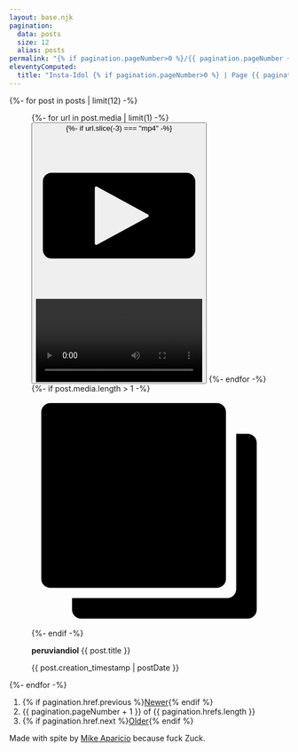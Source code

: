 ```yaml
---
layout: base.njk
pagination:
  data: posts
  size: 12
  alias: posts
permalink: "{% if pagination.pageNumber>0 %}/{{ pagination.pageNumber + 1 }}{% endif %}/index.html"
eleventyComputed:
  title: "Insta-Idol {% if pagination.pageNumber>0 %} | Page {{ pagination.pageNumber + 1 }}{% endif %}"
---
```


<div class="grid">
  {%- for post in posts | limit(12) -%}
    <figure>
        {%- for url in post.media | limit(1) -%}
          <button class="dialog-button" data-dialog-id="{{ post.creation_timestamp }}">
            {%- if url.slice(-3) === "mp4" -%}
              <div class="video-icon">
                <svg xmlns="http://www.w3.org/2000/svg" xml:space="preserve" fill-rule="evenodd" stroke-linejoin="round" stroke-miterlimit="2" clip-rule="evenodd" viewBox="0 0 24 24"><path d="M23 7.061v9.878c0 .689-.56 1.249-1.248 1.249H2.248A1.25 1.25 0 0 1 1 16.938V7.062c0-.689.56-1.249 1.248-1.249h19.504c.689 0 1.248.56 1.248 1.25Zm-6.823 4.78-7.38-4.03a.2.2 0 0 0-.198.003.199.199 0 0 0-.1.172v8.029a.2.2 0 0 0 .295.176l7.383-3.998a.2.2 0 0 0 0-.351Z"/></svg>
              </div>
              <video src="{{ url }}">
            {%- else -%}
              <img src="{{ url | optimize('/q_auto/f_auto') }}" alt="" eleventy:widths="600, 1440" sizes="(max-width: 600px) 600px, 1440px">
            {%- endif -%}
          </button>
        {%- endfor -%}
        {%- if post.media.length > 1 -%}
          <div class="icon-multiple">
            <svg xmlns="http://www.w3.org/2000/svg" xml:space="preserve" fill-rule="evenodd" stroke-linejoin="round" stroke-miterlimit="2" clip-rule="evenodd" viewBox="0 0 24 24"><path d="M19.857 1.93v16.997a.93.93 0 0 1-.93.93H1.93a.93.93 0 0 1-.93-.93V1.93A.93.93 0 0 1 1.93 1h16.997a.93.93 0 0 1 .93.93Zm1.048 2.212h1.165a.93.93 0 0 1 .93.931V22.07a.93.93 0 0 1-.93.93H5.073a.93.93 0 0 1-.93-.93v-1.166h15.832a.93.93 0 0 0 .93-.93V4.143Z"/></svg>
          </div>
        {%- endif -%}
      <figcaption>
        <p><strong>peruviandiol</strong> {{ post.title }}</p>
        <time datetime="{{ post.creation_timestamp }}">{{ post.creation_timestamp | postDate }}</time>
      </figcaption>
    </figure>
    <dialog id="{{ post.creation_timestamp }}">
      <figure>
        <button class="prev" aria-label="Previous Image"></button>
        <div class="image-container">
          {%- for url in post.media -%}
            {%- if url.slice(-3) === "mp4" -%}
              <video src="{{ url | optimize('/q_auto/f_auto') }}#t=0.001" preloads="metadata" controls loop>
            {%- else -%}
              <img src="{{ url | optimize('/q_auto/f_auto') }}" alt="" eleventy:widths="600, 1440" sizes="(max-width: 600px) 600px, 1440px">
            {% endif %}
          {%- endfor -%}
        </div>
        <button class="next" aria-label="Next Image"></button>
        <figcaption>
          <p><strong>peruviandiol</strong> {{ post.title }}</p>
          <time datetime="{{ post.creation_timestamp }}">{{ post.creation_timestamp | postDate }}</time>
        </figcaption>
      </figure>
    </dialog>
  {%- endfor -%}
</div>
<nav class="pagination">
  <ol>
    <li>{% if pagination.href.previous %}<a href="{{ pagination.href.previous }}">Newer</a>{% endif %}</li>
    <li>{{ pagination.pageNumber + 1 }} of {{ pagination.hrefs.length }}</li>
    <li>{% if pagination.href.next %}<a href="{{ pagination.href.next }}">Older</a>{% endif %}</li>
  </ol>
</nav>
<footer>
  <p>Made with spite by <a href="https://mikeaparicio.com">Mike Aparicio</a> because fuck Zuck.</p>
</footer>